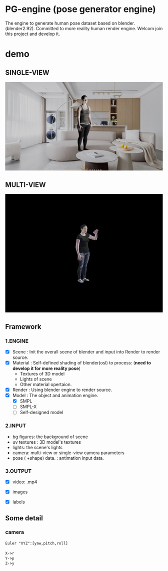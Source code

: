 <!--
 * @Author: cvhades
 * @Date: 2021-11-09 16:15:16
 * @LastEditTime: 2021-11-26 15:54:25
 * @LastEditors: Please set LastEditors
 * @FilePath: /PG-engine/README.md
-->

# PG-engine (pose generator engine)
The engine to generate human pose dataset based on blender.(blender2.92).  Committed to  more reality human render engine. Welcom join this project and develop it.


# demo
## SINGLE-VIEW
![SMPL_example](assets/single_view.png)


## MULTI-VIEW

<img src="assets/multi-view/multi-view.gif"  />

## Framework

### 1.ENGINE
- [x] Scene : Init the overall scene of blender and input into Render to render source.
- [x] Material : Self-defined shading of blender(osl) to process: (**need to develop it for more reality pose**)
    -  Textures of 3D model
    -  Lights of scene
    -  Other material opertaion.
- [x] Render : Using blender engine to render source.
- [x] Model : The object and animation engine.
  - [x] SMPL
  - [ ] SMPL-X
  - [ ] Self-designed model

### 2.INPUT
- bg figures: the background  of scene  
- uv textures : 3D model's textures
- lights: the scene's lights
- camera: multi-view or single-view camera parameters
- pose ( +shape) data. : antimation input data.

### 3.OUTPUT
- [x] video: .mp4
- [x] images 
- [x] labels


## Some detail

### camera 
```
Euler "XYZ":[yaw,pitch,roll]

X->r
Y->p
Z->y
```